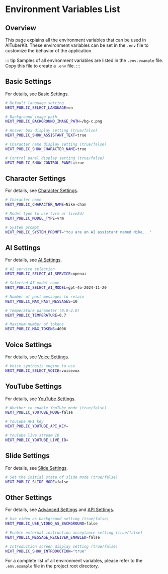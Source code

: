 # Environment Variables List

## Overview

This page explains all the environment variables that can be used in AITuberKit. These environment variables can be set in the `.env` file to customize the behavior of the application.

::: tip
Samples of all environment variables are listed in the `.env.example` file. Copy this file to create a `.env` file.
:::

## Basic Settings

For details, see [Basic Settings](/en/guide/basic-settings).

```bash
# Default language setting
NEXT_PUBLIC_SELECT_LANGUAGE=en

# Background image path
NEXT_PUBLIC_BACKGROUND_IMAGE_PATH=/bg-c.png

# Answer box display setting (true/false)
NEXT_PUBLIC_SHOW_ASSISTANT_TEXT=true

# Character name display setting (true/false)
NEXT_PUBLIC_SHOW_CHARACTER_NAME=true

# Control panel display setting (true/false)
NEXT_PUBLIC_SHOW_CONTROL_PANEL=true
```

## Character Settings

For details, see [Character Settings](/en/guide/character/common).

```bash
# Character name
NEXT_PUBLIC_CHARACTER_NAME=Nike-chan

# Model type to use (vrm or live2d)
NEXT_PUBLIC_MODEL_TYPE=vrm

# System prompt
NEXT_PUBLIC_SYSTEM_PROMPT="You are an AI assistant named Nike..."
```

## AI Settings

For details, see [AI Settings](/en/guide/ai/common).

```bash
# AI service selection
NEXT_PUBLIC_SELECT_AI_SERVICE=openai

# Selected AI model name
NEXT_PUBLIC_SELECT_AI_MODEL=gpt-4o-2024-11-20

# Number of past messages to retain
NEXT_PUBLIC_MAX_PAST_MESSAGES=10

# Temperature parameter (0.0-2.0)
NEXT_PUBLIC_TEMPERATURE=0.7

# Maximum number of tokens
NEXT_PUBLIC_MAX_TOKENS=4096
```

## Voice Settings

For details, see [Voice Settings](/en/guide/voice-settings).

```bash
# Voice synthesis engine to use
NEXT_PUBLIC_SELECT_VOICE=voicevox
```

## YouTube Settings

For details, see [YouTube Settings](/en/guide/youtube-settings).

```bash
# Whether to enable YouTube mode (true/false)
NEXT_PUBLIC_YOUTUBE_MODE=false

# YouTube API key
NEXT_PUBLIC_YOUTUBE_API_KEY=

# YouTube live stream ID
NEXT_PUBLIC_YOUTUBE_LIVE_ID=
```

## Slide Settings

For details, see [Slide Settings](/en/guide/slide-settings).

```bash
# Set the initial state of slide mode (true/false)
NEXT_PUBLIC_SLIDE_MODE=false
```

## Other Settings

For details, see [Advanced Settings](/en/guide/other/advanced-settings) and [API Settings](/en/guide/other/message-receiver).

```bash
# Use video as background setting (true/false)
NEXT_PUBLIC_USE_VIDEO_AS_BACKGROUND=false

# Enable external instruction acceptance setting (true/false)
NEXT_PUBLIC_MESSAGE_RECEIVER_ENABLED=false

# Introduction screen display setting (true/false)
NEXT_PUBLIC_SHOW_INTRODUCTION="true"
```

For a complete list of all environment variables, please refer to the `.env.example` file in the project root directory.
